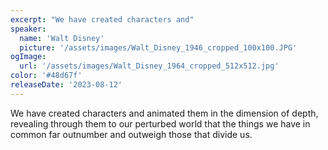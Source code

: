 ```yaml
---
excerpt: "We have created characters and"
speaker:
  name: 'Walt Disney'
  picture: '/assets/images/Walt_Disney_1946_cropped_100x100.JPG'
ogImage:
  url: '/assets/images/Walt_Disney_1964_cropped_512x512.jpg'
color: '#48d67f'
releaseDate: '2023-08-12'
---
```

We have created characters and animated them in the dimension of depth, revealing through them to our perturbed world that the things we have in common far outnumber and outweigh those that divide us.
